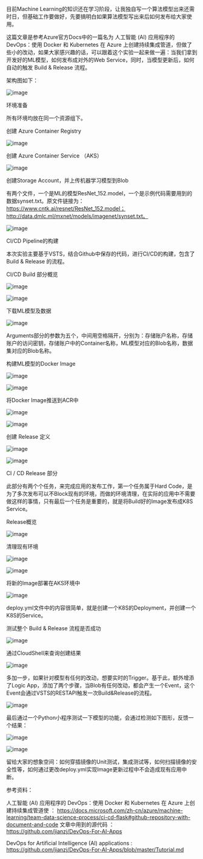 目前Machine Learning的知识还在学习阶段，让我独自写一个算法模型出来还需时日，但基础工作要做好，先要搞明白如果算法模型写出来后如何发布给大家使用。



这篇文章是参考Azure官方Docs中的一篇名为 人工智能 (AI) 应用程序的 DevOps：使用 Docker 和 Kubernetes 在 Azure 上创建持续集成管道，但做了些小的改动，如果大家感兴趣的话，可以跟着这个实验一起来做一遍：当我们拿到开发好的ML模型，如何发布成对外的Web Service，同时，当模型更新后，如何自动的触发 Build & Release 流程。



架构图如下：

![image](https://github.com/CohenLyon/OCPChinaPTSALLDOCS/blob/patch-1/01.BLOG/images/%E6%94%92%E4%B8%80%E7%AF%87%E5%AE%9E%E9%AA%8C%20%EF%BC%9A%E4%B8%80%E9%94%AE%E9%83%A8%E7%BD%B2%E4%BD%A0%E7%9A%84%E6%9C%BA%E5%99%A8%E5%AD%A6%E4%B9%A0%E6%A8%A1%E5%9E%8B%E5%88%B0AKS%2001.webp)

环境准备

所有环境均放在同一个资源组下。

创建 Azure Container Registry

![image](https://github.com/CohenLyon/OCPChinaPTSALLDOCS/blob/patch-1/01.BLOG/images/%E6%94%92%E4%B8%80%E7%AF%87%E5%AE%9E%E9%AA%8C%20%EF%BC%9A%E4%B8%80%E9%94%AE%E9%83%A8%E7%BD%B2%E4%BD%A0%E7%9A%84%E6%9C%BA%E5%99%A8%E5%AD%A6%E4%B9%A0%E6%A8%A1%E5%9E%8B%E5%88%B0AKS%2002.webp)

创建 Azure Container Service （AKS）

![image](https://github.com/CohenLyon/OCPChinaPTSALLDOCS/blob/patch-1/01.BLOG/images/%E6%94%92%E4%B8%80%E7%AF%87%E5%AE%9E%E9%AA%8C%20%EF%BC%9A%E4%B8%80%E9%94%AE%E9%83%A8%E7%BD%B2%E4%BD%A0%E7%9A%84%E6%9C%BA%E5%99%A8%E5%AD%A6%E4%B9%A0%E6%A8%A1%E5%9E%8B%E5%88%B0AKS%2003.webp)

创建Storage Account，并上传机器学习模型到Blob

有两个文件，一个是ML的模型ResNet_152.model，一个是示例代码需要用到的数据synset.txt。原文件链接为：https://www.cntk.ai/resnet/ResNet_152.model；http://data.dmlc.ml/mxnet/models/imagenet/synset.txt。

![image](https://github.com/CohenLyon/OCPChinaPTSALLDOCS/blob/patch-1/01.BLOG/images/%E6%94%92%E4%B8%80%E7%AF%87%E5%AE%9E%E9%AA%8C%20%EF%BC%9A%E4%B8%80%E9%94%AE%E9%83%A8%E7%BD%B2%E4%BD%A0%E7%9A%84%E6%9C%BA%E5%99%A8%E5%AD%A6%E4%B9%A0%E6%A8%A1%E5%9E%8B%E5%88%B0AKS%2004.webp)

CI/CD Pipeline的构建



本次实验主要基于VSTS，结合Github中保存的代码，进行CI/CD的构建，包含了Build & Release 的流程。



CI/CD Build 部分概览

![image](https://github.com/CohenLyon/OCPChinaPTSALLDOCS/blob/patch-1/01.BLOG/images/%E6%94%92%E4%B8%80%E7%AF%87%E5%AE%9E%E9%AA%8C%20%EF%BC%9A%E4%B8%80%E9%94%AE%E9%83%A8%E7%BD%B2%E4%BD%A0%E7%9A%84%E6%9C%BA%E5%99%A8%E5%AD%A6%E4%B9%A0%E6%A8%A1%E5%9E%8B%E5%88%B0AKS%2005.webp)

![image](https://github.com/CohenLyon/OCPChinaPTSALLDOCS/blob/patch-1/01.BLOG/images/%E6%94%92%E4%B8%80%E7%AF%87%E5%AE%9E%E9%AA%8C%20%EF%BC%9A%E4%B8%80%E9%94%AE%E9%83%A8%E7%BD%B2%E4%BD%A0%E7%9A%84%E6%9C%BA%E5%99%A8%E5%AD%A6%E4%B9%A0%E6%A8%A1%E5%9E%8B%E5%88%B0AKS%2006.webp)

下载ML模型及数据

![image](https://github.com/CohenLyon/OCPChinaPTSALLDOCS/blob/patch-1/01.BLOG/images/%E6%94%92%E4%B8%80%E7%AF%87%E5%AE%9E%E9%AA%8C%20%EF%BC%9A%E4%B8%80%E9%94%AE%E9%83%A8%E7%BD%B2%E4%BD%A0%E7%9A%84%E6%9C%BA%E5%99%A8%E5%AD%A6%E4%B9%A0%E6%A8%A1%E5%9E%8B%E5%88%B0AKS%2007.webp)

Arguments部分的参数为五个，中间用空格隔开，分别为：存储账户名称，存储账户的访问密钥，存储账户中的Container名称，ML模型对应的Blob名称，数据集对应的Blob名称。

构建ML模型的Docker Image

![image](https://github.com/CohenLyon/OCPChinaPTSALLDOCS/blob/patch-1/01.BLOG/images/%E6%94%92%E4%B8%80%E7%AF%87%E5%AE%9E%E9%AA%8C%20%EF%BC%9A%E4%B8%80%E9%94%AE%E9%83%A8%E7%BD%B2%E4%BD%A0%E7%9A%84%E6%9C%BA%E5%99%A8%E5%AD%A6%E4%B9%A0%E6%A8%A1%E5%9E%8B%E5%88%B0AKS%2008.webp)

![image](https://github.com/CohenLyon/OCPChinaPTSALLDOCS/blob/patch-1/01.BLOG/images/%E6%94%92%E4%B8%80%E7%AF%87%E5%AE%9E%E9%AA%8C%20%EF%BC%9A%E4%B8%80%E9%94%AE%E9%83%A8%E7%BD%B2%E4%BD%A0%E7%9A%84%E6%9C%BA%E5%99%A8%E5%AD%A6%E4%B9%A0%E6%A8%A1%E5%9E%8B%E5%88%B0AKS%2009.webp)

将Docker Image推送到ACR中

![image](https://github.com/CohenLyon/OCPChinaPTSALLDOCS/blob/patch-1/01.BLOG/images/%E6%94%92%E4%B8%80%E7%AF%87%E5%AE%9E%E9%AA%8C%20%EF%BC%9A%E4%B8%80%E9%94%AE%E9%83%A8%E7%BD%B2%E4%BD%A0%E7%9A%84%E6%9C%BA%E5%99%A8%E5%AD%A6%E4%B9%A0%E6%A8%A1%E5%9E%8B%E5%88%B0AKS%2010.webp)

![image](https://github.com/CohenLyon/OCPChinaPTSALLDOCS/blob/patch-1/01.BLOG/images/%E6%94%92%E4%B8%80%E7%AF%87%E5%AE%9E%E9%AA%8C%20%EF%BC%9A%E4%B8%80%E9%94%AE%E9%83%A8%E7%BD%B2%E4%BD%A0%E7%9A%84%E6%9C%BA%E5%99%A8%E5%AD%A6%E4%B9%A0%E6%A8%A1%E5%9E%8B%E5%88%B0AKS%2011.webp)

创建 Release 定义

![image](https://github.com/CohenLyon/OCPChinaPTSALLDOCS/blob/patch-1/01.BLOG/images/%E6%94%92%E4%B8%80%E7%AF%87%E5%AE%9E%E9%AA%8C%20%EF%BC%9A%E4%B8%80%E9%94%AE%E9%83%A8%E7%BD%B2%E4%BD%A0%E7%9A%84%E6%9C%BA%E5%99%A8%E5%AD%A6%E4%B9%A0%E6%A8%A1%E5%9E%8B%E5%88%B0AKS%2012.webp)

![image](https://github.com/CohenLyon/OCPChinaPTSALLDOCS/blob/patch-1/01.BLOG/images/%E6%94%92%E4%B8%80%E7%AF%87%E5%AE%9E%E9%AA%8C%20%EF%BC%9A%E4%B8%80%E9%94%AE%E9%83%A8%E7%BD%B2%E4%BD%A0%E7%9A%84%E6%9C%BA%E5%99%A8%E5%AD%A6%E4%B9%A0%E6%A8%A1%E5%9E%8B%E5%88%B0AKS%2013.webp)

CI / CD Release 部分

此部分有两个个任务，来完成应用的发布工作，第一个任务属于Hard Code，是为了多次发布可以不Block现有的环境，而做的环境清理，在实际的应用中不需要做这样的事情，只有最后一个任务是重要的，就是将Build好的Image发布成K8S Service。

Release概览

![image](https://github.com/CohenLyon/OCPChinaPTSALLDOCS/blob/patch-1/01.BLOG/images/%E6%94%92%E4%B8%80%E7%AF%87%E5%AE%9E%E9%AA%8C%20%EF%BC%9A%E4%B8%80%E9%94%AE%E9%83%A8%E7%BD%B2%E4%BD%A0%E7%9A%84%E6%9C%BA%E5%99%A8%E5%AD%A6%E4%B9%A0%E6%A8%A1%E5%9E%8B%E5%88%B0AKS%2014.webp)

清理现有环境

![image](https://github.com/CohenLyon/OCPChinaPTSALLDOCS/blob/patch-1/01.BLOG/images/%E6%94%92%E4%B8%80%E7%AF%87%E5%AE%9E%E9%AA%8C%20%EF%BC%9A%E4%B8%80%E9%94%AE%E9%83%A8%E7%BD%B2%E4%BD%A0%E7%9A%84%E6%9C%BA%E5%99%A8%E5%AD%A6%E4%B9%A0%E6%A8%A1%E5%9E%8B%E5%88%B0AKS%2015.webp)

![image](https://github.com/CohenLyon/OCPChinaPTSALLDOCS/blob/patch-1/01.BLOG/images/%E6%94%92%E4%B8%80%E7%AF%87%E5%AE%9E%E9%AA%8C%20%EF%BC%9A%E4%B8%80%E9%94%AE%E9%83%A8%E7%BD%B2%E4%BD%A0%E7%9A%84%E6%9C%BA%E5%99%A8%E5%AD%A6%E4%B9%A0%E6%A8%A1%E5%9E%8B%E5%88%B0AKS%2016.webp)

将新的Image部署在AKS环境中

![image](https://github.com/CohenLyon/OCPChinaPTSALLDOCS/blob/patch-1/01.BLOG/images/%E6%94%92%E4%B8%80%E7%AF%87%E5%AE%9E%E9%AA%8C%20%EF%BC%9A%E4%B8%80%E9%94%AE%E9%83%A8%E7%BD%B2%E4%BD%A0%E7%9A%84%E6%9C%BA%E5%99%A8%E5%AD%A6%E4%B9%A0%E6%A8%A1%E5%9E%8B%E5%88%B0AKS%2017.webp)

deploy.yml文件中的内容很简单，就是创建一个K8S的Deployment，并创建一个K8S的Service。

测试整个 Build & Release 流程是否成功

![image](https://github.com/CohenLyon/OCPChinaPTSALLDOCS/blob/patch-1/01.BLOG/images/%E6%94%92%E4%B8%80%E7%AF%87%E5%AE%9E%E9%AA%8C%20%EF%BC%9A%E4%B8%80%E9%94%AE%E9%83%A8%E7%BD%B2%E4%BD%A0%E7%9A%84%E6%9C%BA%E5%99%A8%E5%AD%A6%E4%B9%A0%E6%A8%A1%E5%9E%8B%E5%88%B0AKS%2018.webp)

通过CloudShell来查询创建结果

![image](https://github.com/CohenLyon/OCPChinaPTSALLDOCS/blob/patch-1/01.BLOG/images/%E6%94%92%E4%B8%80%E7%AF%87%E5%AE%9E%E9%AA%8C%20%EF%BC%9A%E4%B8%80%E9%94%AE%E9%83%A8%E7%BD%B2%E4%BD%A0%E7%9A%84%E6%9C%BA%E5%99%A8%E5%AD%A6%E4%B9%A0%E6%A8%A1%E5%9E%8B%E5%88%B0AKS%2019.webp)

多加一步，如果针对模型有任何的改动，想要实时的Trigger。基于此，额外增添了Logic App，添加了两个步骤，当Blob有任何改动，都会产生一个Event，这个Event会通过VSTS的RESTAPI触发一次Build&Release的流程。

![image](https://github.com/CohenLyon/OCPChinaPTSALLDOCS/blob/patch-1/01.BLOG/images/%E6%94%92%E4%B8%80%E7%AF%87%E5%AE%9E%E9%AA%8C%20%EF%BC%9A%E4%B8%80%E9%94%AE%E9%83%A8%E7%BD%B2%E4%BD%A0%E7%9A%84%E6%9C%BA%E5%99%A8%E5%AD%A6%E4%B9%A0%E6%A8%A1%E5%9E%8B%E5%88%B0AKS%2020.webp)

最后通过一个Python小程序测试一下模型的功能，会通过检测如下图形，反馈一个结果：

![image](https://github.com/CohenLyon/OCPChinaPTSALLDOCS/blob/patch-1/01.BLOG/images/%E6%94%92%E4%B8%80%E7%AF%87%E5%AE%9E%E9%AA%8C%20%EF%BC%9A%E4%B8%80%E9%94%AE%E9%83%A8%E7%BD%B2%E4%BD%A0%E7%9A%84%E6%9C%BA%E5%99%A8%E5%AD%A6%E4%B9%A0%E6%A8%A1%E5%9E%8B%E5%88%B0AKS%2021.webp)

![image](https://github.com/CohenLyon/OCPChinaPTSALLDOCS/blob/patch-1/01.BLOG/images/%E6%94%92%E4%B8%80%E7%AF%87%E5%AE%9E%E9%AA%8C%20%EF%BC%9A%E4%B8%80%E9%94%AE%E9%83%A8%E7%BD%B2%E4%BD%A0%E7%9A%84%E6%9C%BA%E5%99%A8%E5%AD%A6%E4%B9%A0%E6%A8%A1%E5%9E%8B%E5%88%B0AKS%2022.webp)

留给大家的想象空间：如何穿插镜像的Unit测试，集成测试等，如何扫描镜像的安全性等，如何通过更改deploy.yml实现Image更新过程中不会造成现有应用中断。



参考资料：

人工智能 (AI) 应用程序的 DevOps：使用 Docker 和 Kubernetes 在 Azure 上创建持续集成管道使 ： https://docs.microsoft.com/zh-cn/azure/machine-learning/team-data-science-process/ci-cd-flask#github-repository-with-document-and-code
文章中用到的源代码 ：https://github.com/jianzj/DevOps-For-AI-Apps

DevOps for Artificial Intelligence (AI) applications : https://github.com/jianzj/DevOps-For-AI-Apps/blob/master/Tutorial.md
